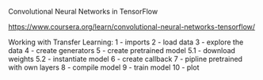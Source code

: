 Convolutional Neural Networks in TensorFlow

https://www.coursera.org/learn/convolutional-neural-networks-tensorflow/

Working with Transfer Learning:
1 - imports
2 - load data
3 - explore the data
4 - create generators
5 - create pretrained model
  5.1 - download weights
  5.2 - instantiate model
6 - create callback
7 - pipline pretrained with own layers
8 - compile model
9 - train model
10 - plot
